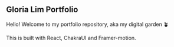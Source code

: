 ## Gloria Lim Portfolio

Hello! Welcome to my portfolio repository, aka my digital garden 🪴

This is built with React, ChakraUI and Framer-motion.